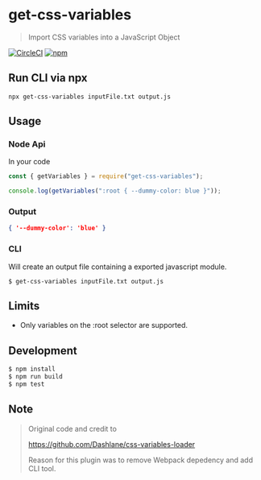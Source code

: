 # get-css-variables

> Import CSS variables into a JavaScript Object

[![CircleCI](https://circleci.com/gh/OlofFredriksson/get-css-variables.svg?style=shield)](https://circleci.com/gh/OlofFredriksson/get-css-variables) [![npm](https://img.shields.io/npm/v/get-css-variables)](https://www.npmjs.com/package/get-css-variables)

## Run CLI via npx

`npx get-css-variables inputFile.txt output.js`

## Usage

### Node Api

In your code

```Javascript
const { getVariables } = require("get-css-variables");

console.log(getVariables(":root { --dummy-color: blue }"));
```

### Output

```JSON
{ '--dummy-color': 'blue' }
```

### CLI

Will create an output file containing a exported javascript module.

```
$ get-css-variables inputFile.txt output.js
```

## Limits

-   Only variables on the :root selector are supported.

## Development

```bash
$ npm install
$ npm run build
$ npm test
```

## Note

> Original code and credit to
>
> https://github.com/Dashlane/css-variables-loader
>
> Reason for this plugin was to remove Webpack depedency and add CLI tool.
